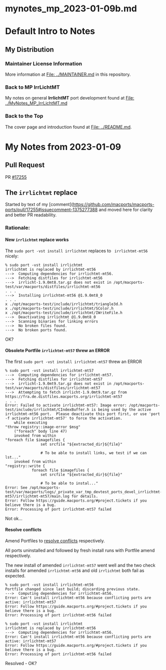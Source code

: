 mynotes_mp_2023-01-09b.md
=========================

# Default Intro to Notes
## My Distribution
### Maintainer License Information

More information at [File: ../MAINTAINER.md](../MAINTAINER.md) in this repository.

### Back to MP IrrLichtMT

My notes on general **IrrlichtMT** port development found at
[File: ../MyNotes_MP_IrrLichtMT.md](../mynotes_mp_irrlichtmt.md)

### Back to the Top

The cover page and introduction found at [File: ../README.md](../README.md).


# My Notes from 2023-01-09

## Pull Request

PR [#17255](https://github.com/macports/macports-ports/pull/17255)

## The `irrlichtmt` replace

Started by text of my [comment](https://github.com/macports/macports-ports/pull/17255#issuecomment-1375277388
and moved here for clarity and better PR readability.

### Rationale:

#### New `irrlichtmt` replace works

The `sudo port -vst install irrlichtmt` replaces to ` irrlichtmt-mt56` nicely:

```
% sudo port -vst install irrlichtmt
irrlichtmt is replaced by irrlichtmt-mt56
--->  Computing dependencies for irrlichtmt-mt56.
--->  Fetching distfiles for irrlichtmt-mt56
--->  irrlicht-1.9.0mt8.tar.gz does not exist in /opt/macports-test/var/macports/distfiles/irrlichtmt-mt56
. . .
--->  Installing irrlichtmt-mt56 @1.9.0mt8_0
. . .
x ./opt/macports-test/include/irrlichtmt/triangle3d.h
x ./opt/macports-test/include/irrlichtmt/SColor.h
x ./opt/macports-test/include/irrlichtmt/IWriteFile.h
--->  Deactivating irrlichtmt @1.9.0mt8_0
--->  Scanning binaries for linking errors
--->  No broken files found.
--->  No broken ports found.
```

OK?

#### Obsolete Portfile `irrlichtmt-mt57` threw an ERROR

The first `sudo port -vst install irrlichtmt-mt57` threw an ERROR

```
% sudo port -vst install irrlichtmt-mt57
--->  Computing dependencies for irrlichtmt-mt57.
--->  Fetching distfiles for irrlichtmt-mt57
--->  irrlicht-1.9.0mt9.tar.gz does not exist in /opt/macports-test/var/macports/distfiles/irrlichtmt-mt57
--->  Attempting to fetch irrlicht-1.9.0mt9.tar.gz from https://fra.de.distfiles.macports.org/irrlichtmt-mt57
. . .
Error: Failed to activate irrlichtmt-mt57: Image error: /opt/macports-test/include/irrlichtmt/CIndexBuffer.h is being used by the active irrlichtmt-mt56 port.  Please deactivate this port first, or use 'port -f activate irrlichtmt-mt57' to force the activation.
    while executing
"throw registry::image-error $msg"
    ("foreach" body line 47)
    invoked from within
"foreach file $imagefiles {
                set srcfile "${extracted_dir}${file}"

                # To be able to install links, we test if we can lst..."
    invoked from within
"registry::write {
            foreach file $imagefiles {
                set srcfile "${extracted_dir}${file}"

                # To be able to instal..."
Error: See /opt/macports-test/var/macports/logs/_private_var_tmp_devtest_ports_devel_irrlichtmt-mt57/irrlichtmt-mt57/main.log for details.
Error: Follow https://guide.macports.org/#project.tickets if you believe there is a bug.
Error: Processing of port irrlichtmt-mt57 failed
```

Not ok...

#### Resolve conflicts

Amend Portfiles to [resolve conflicts](https://github.com/macports/macports-ports/pull/17255/commits/a8c3ad9df2ce16ad29be86bf3903ebca47865e13) respectively.

All ports uninstalled and followed by fresh install runs with Portfile amend respectively.

The new install of amended `irrlichtmt-mt57` went well and the two check installs for amended `irrlichtmt-mt56` and old `irrlichtmt` both fail as expected.

```
% sudo port -vst install irrlichtmt-mt56
Portfile changed since last build; discarding previous state.
--->  Computing dependencies for irrlichtmt-mt56.
Error: Can't install irrlichtmt-mt56 because conflicting ports are active: irrlichtmt-mt57
Error: Follow https://guide.macports.org/#project.tickets if you believe there is a bug.
Error: Processing of port irrlichtmt-mt56 failed

% sudo port -vst install irrlichtmt
irrlichtmt is replaced by irrlichtmt-mt56
--->  Computing dependencies for irrlichtmt-mt56.
Error: Can't install irrlichtmt-mt56 because conflicting ports are active: irrlichtmt-mt57
Error: Follow https://guide.macports.org/#project.tickets if you believe there is a bug.
Error: Processing of port irrlichtmt-mt56 failed
```

Resolved - OK?

